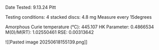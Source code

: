 Date Tested: 9.13.24 Pitt

Testing conditions:
4 stacked discs: 4.8 mg
Measure every 15degrees

Amorphous Curie temperature (°C): 445.107
HK Parameter: 0.4866534
M(0)/M(RT): 1.02550461
RSE: 0.00313642

![[Pasted image 20250618155139.png]]